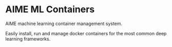 # AIME ML Containers

AIME machine learning container management system. 

Easily install, run and manage docker containers for the most common deep learning frameworks. 



